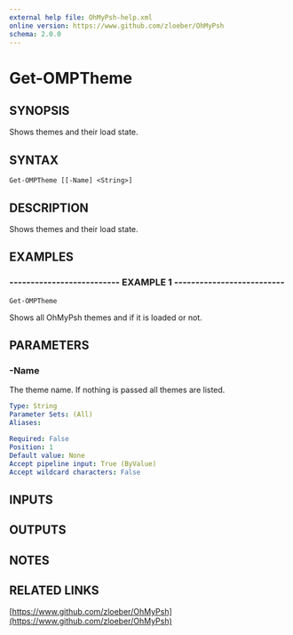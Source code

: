 ```yaml
---
external help file: OhMyPsh-help.xml
online version: https://www.github.com/zloeber/OhMyPsh
schema: 2.0.0
---
```


# Get-OMPTheme

## SYNOPSIS
Shows themes and their load state.

## SYNTAX

```
Get-OMPTheme [[-Name] <String>]
```

## DESCRIPTION
Shows themes and their load state.

## EXAMPLES

### -------------------------- EXAMPLE 1 --------------------------
```
Get-OMPTheme
```

Shows all OhMyPsh themes and if it is loaded or not.

## PARAMETERS

### -Name
The theme name.
If nothing is passed all themes are listed.

```yaml
Type: String
Parameter Sets: (All)
Aliases: 

Required: False
Position: 1
Default value: None
Accept pipeline input: True (ByValue)
Accept wildcard characters: False
```

## INPUTS

## OUTPUTS

## NOTES

## RELATED LINKS

[https://www.github.com/zloeber/OhMyPsh](https://www.github.com/zloeber/OhMyPsh)

